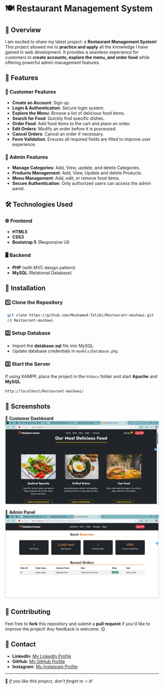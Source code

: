 # 🍽️ Restaurant Management System

## 🚀 Overview
I am excited to share my latest project: a **Restaurant Management System**! This project allowed me to **practice and apply** all the knowledge I have gained in web development. It provides a seamless experience for customers to **create accounts, explore the menu, and order food** while offering powerful admin management features.

## 🎯 Features
### 👤 Customer Features
- **Create an Account**: Sign up.
- **Login & Authentication**: Secure login system.
- **Explore the Menu**: Browse a list of delicious food items.
- **Search for Food**: Quickly find specific dishes.
- **Order Food**: Add food items to the cart and place an order.
- **Edit Orders**: Modify an order before it is processed.
- **Cancel Orders**: Cancel an order if necessary.
- **Form Validation**: Ensures all required fields are filled to improve user experience.

### 🔑 Admin Features
- **Manage Categories**: Add, View, update, and delete Categories.
- **Products Management**: Add, View, Update and delete Products.
- **Menu Management**: Add, edit, or remove food items.
- **Secure Authentication**: Only authorized users can access the admin panel.

## 🛠️ Technologies Used
### 🌐 Frontend
- **HTML5**
- **CSS3**
- **Bootstrap 5** (Responsive UI)

### 🖥️ Backend
- **PHP** (with MVC design pattern)
- **MySQL** (Relational Database)

## 📂 Installation
### 1️⃣ Clone the Repository
```sh
 git clone https://github.com/Mouhamed-Talibi/Restaurant-mashawi.git
 cd Restaurant-mashawi
```
### 2️⃣ Setup Database
- Import the **database.sql** file into MySQL.
- Update database credentials in `models/Database.php`.

### 3️⃣ Start the Server
If using XAMPP, place the project in the `htdocs` folder and start **Apache** and **MySQL**.
```sh
http://localhost/Restaurant-mashawi/
```

## 📸 Screenshots
🔹 **Customer Dashboard**  
![Customer Dashboard](views/images/customer-home.png)

🔹 **Admin Panel**  
![Admin Panel](views/images/admin-panel.png)

## 🤝 Contributing
Feel free to **fork** this repository and submit a **pull request** if you'd like to improve the project! Any feedback is welcome. 😊

## 📧 Contact
- **LinkedIn**: [My LinkedIn Profile]([https://linkedin.com/in/yourprofile](https://www.linkedin.com/in/mohamed-talibi-639902333/))
- **GitHub**: [My GitHub Profile](https://github.com/Mouhamed-Talibi)
- **Instagram**: [My Instagram Profile](https://www.instagram.com/easy.code_/)

---
📌 *If you like this project, don't forget to ⭐ it!*
